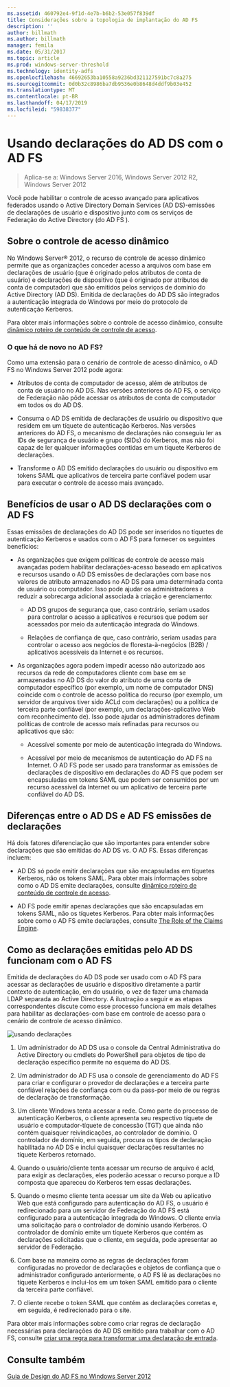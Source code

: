 ```yaml
---
ms.assetid: 460792e4-9f1d-4e7b-b6b2-53e057f839df
title: Considerações sobre a topologia de implantação do AD FS
description: ''
author: billmath
ms.author: billmath
manager: femila
ms.date: 05/31/2017
ms.topic: article
ms.prod: windows-server-threshold
ms.technology: identity-adfs
ms.openlocfilehash: 46692653ba10558a9236bd321127591bc7c8a275
ms.sourcegitcommit: 0d0b32c8986ba7db9536e0b8648d4ddf9b03e452
ms.translationtype: MT
ms.contentlocale: pt-BR
ms.lasthandoff: 04/17/2019
ms.locfileid: "59838377"
---
```

# <a name="using-ad-ds-claims-with-ad-fs"></a>Usando declarações do AD DS com o AD FS
  
>Aplica-se a: Windows Server 2016, Windows Server 2012 R2, Windows Server 2012
  
Você pode habilitar o controle de acesso avançado para aplicativos federados usando o Active Directory Domain Services \(AD DS\)\-emissões de declarações de usuário e dispositivo junto com os serviços de Federação do Active Directory \(do AD FS \).  
  
## <a name="about-dynamic-access-control"></a>Sobre o controle de acesso dinâmico  
No Windows Server® 2012, o recurso de controle de acesso dinâmico permite que as organizações conceder acesso a arquivos com base em declarações de usuário \(que é originado pelos atributos de conta de usuário\) e declarações de dispositivo \(que é originado por atributos de conta de computador\) que são emitidos pelos serviços de domínio do Active Directory \(AD DS\). Emitida de declarações do AD DS são integrados a autenticação integrada do Windows por meio do protocolo de autenticação Kerberos.  
  
Para obter mais informações sobre o controle de acesso dinâmico, consulte [dinâmico roteiro de conteúdo de controle de acesso](../../solution-guides/Dynamic-Access-Control--Scenario-Overview.md#BKMK_APP).  
  
### <a name="whats-new-in-ad-fs"></a>O que há de novo no AD FS?  
Como uma extensão para o cenário de controle de acesso dinâmico, o AD FS no Windows Server 2012 pode agora:  
  
-   Atributos de conta de computador de acesso, além de atributos de conta de usuário no AD DS. Nas versões anteriores do AD FS, o serviço de Federação não pôde acessar os atributos de conta de computador em todos os do AD DS.  
  
-   Consuma o AD DS emitida de declarações de usuário ou dispositivo que residem em um tíquete de autenticação Kerberos. Nas versões anteriores do AD FS, o mecanismo de declarações não conseguiu ler as IDs de segurança de usuário e grupo \(SIDs\) do Kerberos, mas não foi capaz de ler qualquer informações contidas em um tíquete Kerberos de declarações.  
  
-   Transforme o AD DS emitido declarações do usuário ou dispositivo em tokens SAML que aplicativos de terceira parte confiável podem usar para executar o controle de acesso mais avançado.  
  
## <a name="benefits-of-using-ad-ds-claims-with-ad-fs"></a>Benefícios de usar o AD DS declarações com o AD FS  
Essas emissões de declarações do AD DS pode ser inseridos no tíquetes de autenticação Kerberos e usados com o AD FS para fornecer os seguintes benefícios:  
  
-   As organizações que exigem políticas de controle de acesso mais avançadas podem habilitar declarações\-acesso baseado em aplicativos e recursos usando o AD DS emissões de declarações com base nos valores de atributo armazenados no AD DS para uma determinada conta de usuário ou computador. Isso pode ajudar os administradores a reduzir a sobrecarga adicional associada à criação e gerenciamento:  
  
    -   AD DS grupos de segurança que, caso contrário, seriam usados para controlar o acesso a aplicativos e recursos que podem ser acessados por meio da autenticação integrada do Windows.  
  
    -   Relações de confiança de que, caso contrário, seriam usadas para controlar o acesso aos negócios de floresta\-à\-negócios \(B2B\) \/ aplicativos acessíveis da Internet e os recursos.  
  
-   As organizações agora podem impedir acesso não autorizado aos recursos da rede de computadores cliente com base em se armazenadas no AD DS do valor do atributo de uma conta de computador específico \(por exemplo, um nome de computador DNS\) coincide com o controle de acesso política do recurso \(por exemplo, um servidor de arquivos tiver sido ACLd com declarações\) ou a política de terceira parte confiável \(por exemplo, um declarações\-aplicativo Web com reconhecimento de\). Isso pode ajudar os administradores definam políticas de controle de acesso mais refinadas para recursos ou aplicativos que são:  
  
    -   Acessível somente por meio de autenticação integrada do Windows.  
  
    -   Acessível por meio de mecanismos de autenticação do AD FS na Internet. O AD FS pode ser usado para transformar as emissões de declarações de dispositivo em declarações do AD FS que podem ser encapsuladas em tokens SAML que podem ser consumidos por um recurso acessível da Internet ou um aplicativo de terceira parte confiável do AD DS.  
  
## <a name="differences-between-ad-ds-and-ad-fs-issued-claims"></a>Diferenças entre o AD DS e AD FS emissões de declarações  
Há dois fatores diferenciação que são importantes para entender sobre declarações que são emitidas do AD DS vs. O AD FS. Essas diferenças incluem:  
  
-   AD DS só pode emitir declarações que são encapsuladas em tíquetes Kerberos, não os tokens SAML. Para obter mais informações sobre como o AD DS emite declarações, consulte [dinâmico roteiro de conteúdo de controle de acesso](../../solution-guides/Dynamic-Access-Control--Scenario-Overview.md#BKMK_APP).  
  
-   AD FS pode emitir apenas declarações que são encapsuladas em tokens SAML, não os tíquetes Kerberos. Para obter mais informações sobre como o AD FS emite declarações, consulte [The Role of the Claims Engine](../../ad-fs/technical-reference/The-Role-of-the-Claims-Engine.md).  
  
## <a name="how-ad-ds-issued-claims-work-with-ad-fs"></a>Como as declarações emitidas pelo AD DS funcionam com o AD FS  
Emitida de declarações do AD DS pode ser usado com o AD FS para acessar as declarações de usuário e dispositivo diretamente a partir contexto de autenticação, em do usuário, o vez de fazer uma chamada LDAP separada ao Active Directory. A ilustração a seguir e as etapas correspondentes discute como esse processo funciona em mais detalhes para habilitar as declarações\-com base em controle de acesso para o cenário de controle de acesso dinâmico.  
  
![usando declarações](media/UsingADDSClaimswithADFS.gif)  
  
1.  Um administrador do AD DS usa o console da Central Administrativa do Active Directory ou cmdlets do PowerShell para objetos de tipo de declaração específico permite no esquema do AD DS.  
  
2.  Um administrador do AD FS usa o console de gerenciamento do AD FS para criar e configurar o provedor de declarações e a terceira parte confiável relações de confiança com ou da pass\-por meio de ou regras de declaração de transformação.  
  
3.  Um cliente Windows tenta acessar a rede. Como parte do processo de autenticação Kerberos, o cliente apresenta seu respectivo tíquete de usuário e computador\-tíquete de concessão \(TGT\) que ainda não contém quaisquer reivindicações, ao controlador de domínio. O controlador de domínio, em seguida, procura os tipos de declaração habilitada no AD DS e inclui quaisquer declarações resultantes no tíquete Kerberos retornado.  
  
4.  Quando o usuário\/cliente tenta acessar um recurso de arquivo é acld, para exigir as declarações, eles poderão acessar o recurso porque a ID composta que apareceu do Kerberos tem essas declarações.  
  
5.  Quando o mesmo cliente tenta acessar um site da Web ou aplicativo Web que está configurado para autenticação do AD FS, o usuário é redirecionado para um servidor de Federação do AD FS está configurado para a autenticação integrada do Windows. O cliente envia uma solicitação para o controlador de domínio usando Kerberos. O controlador de domínio emite um tíquete Kerberos que contém as declarações solicitadas que o cliente, em seguida, pode apresentar ao servidor de Federação.  
  
6.  Com base na maneira como as regras de declarações foram configuradas no provedor de declarações e objetos de confiança que o administrador configurado anteriormente, o AD FS lê as declarações no tíquete Kerberos e inclui-los em um token SAML emitido para o cliente da terceira parte confiável.  
  
7.  O cliente recebe o token SAML que contém as declarações corretas e, em seguida, é redirecionado para o site.  
  
Para obter mais informações sobre como criar regras de declaração necessárias para declarações do AD DS emitido para trabalhar com o AD FS, consulte [criar uma regra para transformar uma declaração de entrada](../../ad-fs/operations/Create-a-Rule-to-Transform-an-Incoming-Claim.md).  
  
## <a name="see-also"></a>Consulte também
[Guia de Design do AD FS no Windows Server 2012](AD-FS-Design-Guide-in-Windows-Server-2012.md)

